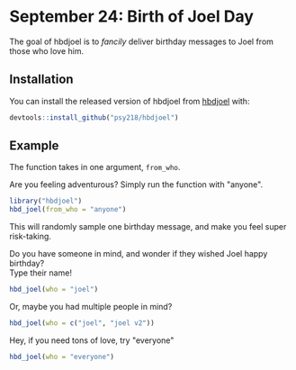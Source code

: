 
# September 24: Birth of Joel Day

<!-- badges: start -->
<!-- badges: end -->

The goal of hbdjoel is to *fancily* deliver birthday messages to Joel from those who love him. 

## Installation

You can install the released version of hbdjoel from [hbdjoel](https://github/psy218/hbdjoel) with:

``` r
devtools::install_github("psy218/hbdjoel")
```

## Example

The function takes in one argument, `from_who`. 

Are you feeling adventurous? Simply run the function with "anyone". 

``` r
library("hbdjoel")
hbd_joel(from_who = "anyone")
```
This will randomly sample one birthday message, and make you feel super risk-taking. 

Do you have someone in mind, and wonder if they wished Joel happy birthday?   
Type their name!  
``` r
hbd_joel(who = "joel")
```
Or, maybe you had multiple people in mind?
``` r
hbd_joel(who = c("joel", "joel v2"))
```

Hey, if you need tons of love, try "everyone"
``` r
hbd_joel(who = "everyone")
```
